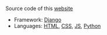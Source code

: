Source code of this [website](https://phntmz2.herokuapp.com)

-   Framework: [Django](https://www.djangoproject.com)
-   Languages: [HTML](https://developer.mozilla.org/en-US/docs/Web/HTML), [CSS](https://developer.mozilla.org/en-US/docs/Web/CSS), [JS](https://www.javascript.com/), [Python](https://www.python.org/)
